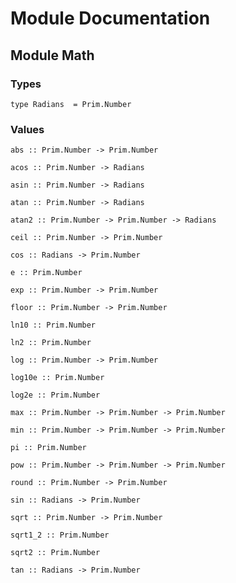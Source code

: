 # Module Documentation

## Module Math

### Types

    type Radians  = Prim.Number


### Values

    abs :: Prim.Number -> Prim.Number

    acos :: Prim.Number -> Radians

    asin :: Prim.Number -> Radians

    atan :: Prim.Number -> Radians

    atan2 :: Prim.Number -> Prim.Number -> Radians

    ceil :: Prim.Number -> Prim.Number

    cos :: Radians -> Prim.Number

    e :: Prim.Number

    exp :: Prim.Number -> Prim.Number

    floor :: Prim.Number -> Prim.Number

    ln10 :: Prim.Number

    ln2 :: Prim.Number

    log :: Prim.Number -> Prim.Number

    log10e :: Prim.Number

    log2e :: Prim.Number

    max :: Prim.Number -> Prim.Number -> Prim.Number

    min :: Prim.Number -> Prim.Number -> Prim.Number

    pi :: Prim.Number

    pow :: Prim.Number -> Prim.Number -> Prim.Number

    round :: Prim.Number -> Prim.Number

    sin :: Radians -> Prim.Number

    sqrt :: Prim.Number -> Prim.Number

    sqrt1_2 :: Prim.Number

    sqrt2 :: Prim.Number

    tan :: Radians -> Prim.Number